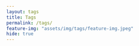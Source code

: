 ```yaml
---
layout: tags
title: Tags
permalink: /tags/
feature-img: "assets/img/tags/feature-img.jpeg"
hide: true
---
```


